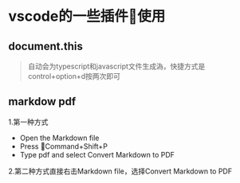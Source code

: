 # vscode的一些插件使用
## document.this
  >自动会为typescript和javascript文件生成溈，快捷方式是control+option+d按两次即可
## markdow pdf
  1.第一种方式
  * Open the Markdown file
  * Press Command+Shift+P
  * Type pdf and select Convert Markdown to PDF

  2.第二种方式直接右击Markdown file，选择Convert Markdown to PDF